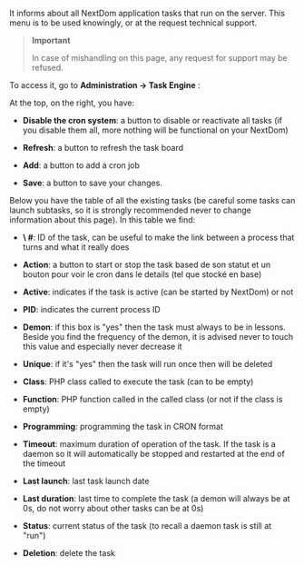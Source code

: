 It informs about all NextDom application tasks that run on the
server. This menu is to be used knowingly, or at the
request technical support.

> **Important**
>
> In case of mishandling on this page, any request for
> support may be refused.

To access it, go to **Administration → Task Engine**
:

At the top, on the right, you have:

-   **Disable the cron system**: a button to disable or
    reactivate all tasks (if you disable them all, more
    nothing will be functional on your NextDom)

-   **Refresh**: a button to refresh the task board

-   **Add**: a button to add a cron job

-   **Save**: a button to save your changes.

Below you have the table of all the existing tasks
(be careful some tasks can launch subtasks, so it is
strongly recommended never to change information about this
page). In this table we find:

-   **\ #**: ID of the task, can be useful to make the link between a
    process that turns and what it really does

-   **Action**: a button to start or stop the task based
    de son statut et un bouton pour voir le cron dans le details (tel que stocké en base)

-   **Active**: indicates if the task is active (can be started
    by NextDom) or not

-   **PID**: indicates the current process ID

-   **Demon**: if this box is "yes" then the task must always
    to be in lessons. Beside you find the frequency of the demon, it is
    advised never to touch this value and especially never
    decrease it

-   **Unique**: if it's "yes" then the task will run once
    then will be deleted

-   **Class**: PHP class called to execute the task (can
    to be empty)

-   **Function**: PHP function called in the called class (or not
    if the class is empty)

-   **Programming**: programming the task in CRON format

-   **Timeout**: maximum duration of operation of the task. If the
    task is a daemon so it will automatically be stopped and
    restarted at the end of the timeout

-   **Last launch**: last task launch date

-   **Last duration**: last time to complete the task (a
    demon will always be at 0s, do not worry about other tasks
    can be at 0s)

-   **Status**: current status of the task (to recall a daemon task
    is still at "run")

-   **Deletion**: delete the task


